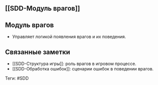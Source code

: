 ## [[SDD-Модуль врагов]]

## Модуль врагов

- Управляет логикой появления врагов и их поведения.

## Связанные заметки

- [[SDD-Структура игры]]: роль врагов в игровом процессе.
- [[SDD-Обработка ошибок]]: сценарии ошибок в поведении врагов.

Теги: #SDD